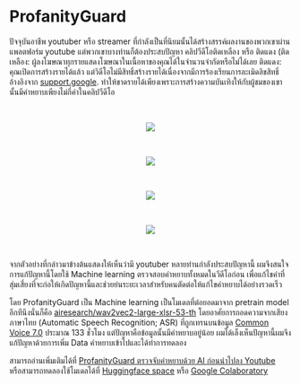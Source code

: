 # ProfanityGuard

  ปัจจุบันอาชีพ youtuber หรือ streamer ที่กำลังเป็นที่นิยมนั้นได้สร้างสรรค์ผลงานของพวกเขาผ่านแพลตฟอร์ม youtube แต่พวกเขาบางท่านก็ต้องประสบปัญหา คลิปวีดีโอติดเหลือง หรือ ติดแดง (ติดเหลือง: ผู้ลงโฆษณาทุกรายแสดงโฆษณาในเนื้อหาของคุณได้ในจำนวนจำกัดหรือไม่ได้เลย ติดแดง: คุณเปิดการสร้างรายได้แล้ว แต่วิดีโอไม่มีสิทธิ์สร้างรายได้เนื่องจากมีการร้องเรียนการละเมิดลิขสิทธิ์ อ้างอิงจาก [support.google](https://support.google.com/youtube/answer/7561938?hl=th). ทำให้ขาดรายได้เพียงเพราะการสร้างความบันเทิงให้กับผู้ชมของเขานั้นมีคำหยาบเพียงไม่กี่คำในคลิปวีดีโอ

<br/>
<p align="center">
  <img src=https://github.com/webbalaka/ProfanityGuard/assets/108358070/e8fb5f8a-9e56-4652-a441-302f3b12499d)/>
</p>
<br/>
<p align="center">
  <img src=https://github.com/webbalaka/ProfanityGuard/assets/108358070/fde8bb83-4c2c-456c-9556-60562a30462a)/>
</p>
<br/>
<p align="center">
  <img src=https://github.com/webbalaka/ProfanityGuard/assets/108358070/5a301ca5-df09-4b15-bcc7-d6ad406de854)/>
</p>
<br/>
<p align="center">
  <img src=https://github.com/webbalaka/ProfanityGuard/assets/108358070/edb3818b-cede-4cfa-81b8-257da996c5d2)/>
</p>
<br/>
<p>
 จากตัวอย่างที่กล่าวมาข้างต้นแสดงให้เห็นว่ามี youtuber หลายท่านกำลังประสบปัญหานี้ ผมจึงสนใจการแก้ปัญหานี้โดยใช้ Machine learning ตรวจสอบคำหยาบทั้งหมดในวีดีโอก่อน เพื่อแก้ไขคำที่สุ่มเสี่ยงที่จะก่อให้เกิดปัญหานี้และช่วยย่นระยะเวลาสำหรับคนตัดต่อให้แก้ไขคำหยาบได้อย่างรวดเร็ว  
<p/>

โดย ProfanityGuard เป็น Machine learning เป็นโมเดลที่ต่อยอดมาจาก pretrain model อีกทีนึงนั่นก็คือ [airesearch/wav2vec2-large-xlsr-53-th](https://huggingface.co/airesearch/wav2vec2-large-xlsr-53-th) โดยอาศัยการถอดความจากเสียงภาษาไทย (Automatic Speech Recognition; ASR) ที่ถูกเทรนบนข้อมูล [Common Voice 7.0](https://commonvoice.mozilla.org/en/datasets) ประมาณ 133 ชั่วโมง แต่ปัญหาคือข้อมูลนั้นมีคำหยาบอยู่น้อย ผมได้เล็งเห็นปัญหานี้ผมจึงแก้ปัญหาด้วยการเพิ่ม Data คำหยาบเข้าไปและได้ทำการทดลอง

สามารถอ่านเพิ่มเติมได้ที่ [ProfanityGuard ตรวจจับคำหยาบด้วย AI ก่อนนำไปลง Youtube](https://medium.com/@webbalaka/profanityguard-%E0%B8%95%E0%B8%A3%E0%B8%A7%E0%B8%88%E0%B8%88%E0%B8%B1%E0%B8%9A%E0%B8%84%E0%B8%B3%E0%B8%AB%E0%B8%A2%E0%B8%B2%E0%B8%9A%E0%B8%94%E0%B9%89%E0%B8%A7%E0%B8%A2-ai-%E0%B8%81%E0%B9%88%E0%B8%AD%E0%B8%99%E0%B8%99%E0%B8%B3%E0%B9%84%E0%B8%9B%E0%B8%A5%E0%B8%87-youtube-792c09c027ff)  
หรือสามารถทดลองใช้โมเดลได้ที่ [Huggingface space](https://huggingface.co/spaces/BALAKA/ProfanityGuard) หรือ [Google Colaboratory](https://colab.research.google.com/drive/1pzTpSPe_rHqBecO_knrF1eD8YKQoZBbC?authuser=1#scrollTo=WEFsRrPF0Fbp)
